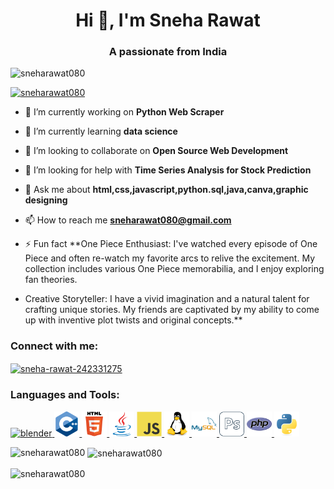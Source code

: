 <h1 align="center">Hi 👋, I'm Sneha Rawat</h1>
<h3 align="center">A passionate from India</h3>

<p align="left"> <img src="https://komarev.com/ghpvc/?username=sneharawat080&label=Profile%20views&color=0e75b6&style=flat" alt="sneharawat080" /> </p>

<p align="left"> <a href="https://github.com/ryo-ma/github-profile-trophy"><img src="https://github-profile-trophy.vercel.app/?username=sneharawat080" alt="sneharawat080" /></a> </p>

- 🔭 I’m currently working on **Python Web Scraper**

- 🌱 I’m currently learning **data science**

- 👯 I’m looking to collaborate on **Open Source Web Development**

- 🤝 I’m looking for help with **Time Series Analysis for Stock Prediction**

- 💬 Ask me about **html,css,javascript,python.sql,java,canva,graphic designing**

- 📫 How to reach me **sneharawat080@gmail.com**

- ⚡ Fun fact **One Piece Enthusiast: I've watched every episode of One Piece and often re-watch my favorite arcs to relive the excitement. My collection includes various One Piece memorabilia, and I enjoy exploring fan theories.
- Creative Storyteller: I have a vivid imagination and a natural talent for crafting unique stories. My friends are captivated by my ability to come up with inventive plot twists and original concepts.**

<h3 align="left">Connect with me:</h3>
<p align="left">
<a href="https://linkedin.com/in/sneha-rawat-242331275" target="blank"><img align="center" src="https://raw.githubusercontent.com/rahuldkjain/github-profile-readme-generator/master/src/images/icons/Social/linked-in-alt.svg" alt="sneha-rawat-242331275" height="30" width="40" /></a>
</p>

<h3 align="left">Languages and Tools:</h3>
<p align="left"> <a href="https://www.blender.org/" target="_blank" rel="noreferrer"> <img src="https://download.blender.org/branding/community/blender_community_badge_white.svg" alt="blender" width="40" height="40"/> </a> <a href="https://www.w3schools.com/cpp/" target="_blank" rel="noreferrer"> <img src="https://raw.githubusercontent.com/devicons/devicon/master/icons/cplusplus/cplusplus-original.svg" alt="cplusplus" width="40" height="40"/> </a> <a href="https://www.w3.org/html/" target="_blank" rel="noreferrer"> <img src="https://raw.githubusercontent.com/devicons/devicon/master/icons/html5/html5-original-wordmark.svg" alt="html5" width="40" height="40"/> </a> <a href="https://www.java.com" target="_blank" rel="noreferrer"> <img src="https://raw.githubusercontent.com/devicons/devicon/master/icons/java/java-original.svg" alt="java" width="40" height="40"/> </a> <a href="https://developer.mozilla.org/en-US/docs/Web/JavaScript" target="_blank" rel="noreferrer"> <img src="https://raw.githubusercontent.com/devicons/devicon/master/icons/javascript/javascript-original.svg" alt="javascript" width="40" height="40"/> </a> <a href="https://www.linux.org/" target="_blank" rel="noreferrer"> <img src="https://raw.githubusercontent.com/devicons/devicon/master/icons/linux/linux-original.svg" alt="linux" width="40" height="40"/> </a> <a href="https://www.mysql.com/" target="_blank" rel="noreferrer"> <img src="https://raw.githubusercontent.com/devicons/devicon/master/icons/mysql/mysql-original-wordmark.svg" alt="mysql" width="40" height="40"/> </a> <a href="https://www.photoshop.com/en" target="_blank" rel="noreferrer"> <img src="https://raw.githubusercontent.com/devicons/devicon/master/icons/photoshop/photoshop-line.svg" alt="photoshop" width="40" height="40"/> </a> <a href="https://www.php.net" target="_blank" rel="noreferrer"> <img src="https://raw.githubusercontent.com/devicons/devicon/master/icons/php/php-original.svg" alt="php" width="40" height="40"/> </a> <a href="https://www.python.org" target="_blank" rel="noreferrer"> <img src="https://raw.githubusercontent.com/devicons/devicon/master/icons/python/python-original.svg" alt="python" width="40" height="40"/> </a> </p>

<p><img align="left" src="https://github-readme-stats.vercel.app/api/top-langs?username=sneharawat080&show_icons=true&locale=en&layout=compact" alt="sneharawat080" /></p>

<p>&nbsp;<img align="center" src="https://github-readme-stats.vercel.app/api?username=sneharawat080&show_icons=true&locale=en" alt="sneharawat080" /></p>

<p><img align="center" src="https://github-readme-streak-stats.herokuapp.com/?user=sneharawat080&" alt="sneharawat080" /></p>
